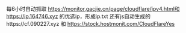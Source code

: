 每6小时自动抓取 https://monitor.gacjie.cn/page/cloudflare/ipv4.html和 https://ip.164746.xyz 的优选ip，形成ip.txt 还有js自动生成的https://cf.090227.xyz 和 https://stock.hostmonit.com/CloudFlareYes
